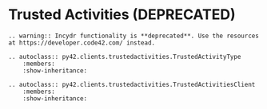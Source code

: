 # Trusted Activities (DEPRECATED)

```{eval-rst}
.. warning:: Incydr functionality is **deprecated**. Use the resources at https://developer.code42.com/ instead.
```

```{eval-rst}
.. autoclass:: py42.clients.trustedactivities.TrustedActivityType
    :members:
    :show-inheritance:
```

```{eval-rst}
.. autoclass:: py42.clients.trustedactivities.TrustedActivitiesClient
    :members:
    :show-inheritance:
```
